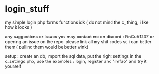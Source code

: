 # login_stuff
my simple login php forms functions idk ( do not mind the c_ thing, i like how it looks )

any suggestions or issues you may contact me on discord : FinGu#1337 or opening an issue on the repo,
please link all my shit codes so i can better them ( pulling them would be better wink) 

setup : create an db, import the sql data, put the right settings in the c_settings.php,
use the examples : login, register and "lmfao" and try it yourself
